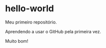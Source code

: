 # hello-world

Meu primeiro repositório. 

Aprendendo a usar o GitHub pela primeira vez.

Muito bom!
